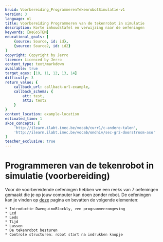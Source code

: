 ```yaml
---
hruid: Voorbereiding_ProgrammerenTekenrobotSimulatie-v1
version: 3
language: nl
title: Voorbereiding Programmeren van de tekenrobot in simulatie
description: Korte inhoudstafel en verwijzing naar de oefeningen
keywords: [WeGoSTEM]
educational_goals: [
    {source: Source, id: id}, 
    {source: Source2, id: id2}
]
copyright: Copyright by Jerro
licence: Licenced by Jerro
content_type: text/markdown
available: true
target_ages: [10, 11, 12, 13, 14]
difficulty: 3
return_value: {
    callback_url: callback-url-example,
    callback_schema: {
        att: test,
        att2: test2
    }
}
content_location: example-location
estimated_time: 1
skos_concepts: [
    'http://ilearn.ilabt.imec.be/vocab/curr1/c-andere-talen', 
    'http://ilearn.ilabt.imec.be/vocab/ondniv/sec-gr2-doorstroom-aso'
]
teacher_exclusive: true
---
```


# Programmeren van de tekenrobot in simulatie (voorbereiding)

Voor de voorbereidende oefeningen hebben we een reeks van 7 oefeningen gemaakt die je op jouw computer kan doen zonder robot. De oefeningen kan je vinden op 
[deze](https://scholen.dwengo.org/nl/wegostemoefeningen.html "oefeningen robotarm")
pagina en bevatten de volgende elementen:

    * Introductie DwenguinoBlockly, een programmeeromgeving
    * Lcd
    * Leds
    * Tijd
    * Lussen
    * De tekenrobot besturen
    * Controle structuren: robot start na indrukken knopje

